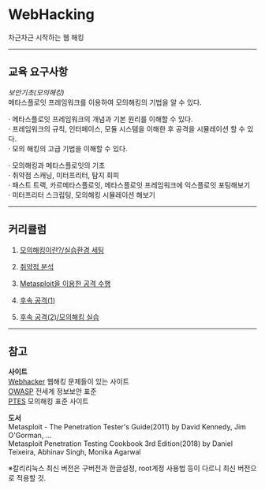 # WebHacking
차근차근 시작하는 웹 해킹

* * * 
## 교육 요구사항   

*보안기초(모의해킹)*   
메타스플로잇 프레임워크를 이용하여 모의해킹의 기법을 알 수 있다.   

· 메타스플로잇 프레임워크의 개념과 기본 원리를 이해할 수 있다.   
· 프레임워크의 규칙, 인터페이스, 모듈 시스템을 이해한 후 공격을 시뮬레이션 할 수 있다.   
· 모의 해킹의 고급 기법을 이해할 수 있다.   

· 모의해킹과 메타스플로잇의 기초   
· 취약점 스캐닝, 미터프리터, 탐지 회피   
· 패스트 트랙, 카르메타스플로잇, 메타스플로잇 프레임워크에 익스플로잇 포팅해보기   
· 미터프리터 스크립팅, 모의해킹 시뮬레이션 해보기   



* * * 

## 커리큘럼   

1. [모의해킹이란?/실습환경 세팅](https://www.notion.so/1-183d39198d3b46b2814db448a1400291)   

2. [취약점 분석](https://www.notion.so/2-9dc728490aa74f24938d7c4a4d9285df)   

3. [Metasploit을 이용한 공격 수행](https://www.notion.so/3-Metasploit-5a3884874211413d933c91c3d44492b2)   

4. [후속 공격(1)](https://www.notion.so/4-1-b2c7a348eaf54489990ae7eca8680c6d)   

5. [후속 공격(2)/모의해킹 실습](https://www.notion.so/5-2-1910229496574c228dfdf6c297c886ae)   












* * *

## 참고   

**사이트**   
[Webhacker](https://webhacking.kr/) 웹해킹 문제들이 있는 사이트   
[OWASP](https://owasp.org/www-community/attacks/) 전세계 정보보안 표준    
[PTES](http://www.pentest-standard.org/index.php/Main_Page) 모의해킹 표준 사이트   


**도서**   
Metasploit - The Penetration Tester's Guide(2011) by David Kennedy, Jim O'Gorman, ...   
Metasploit Penetration Testing Cookbook 3rd Edition(2018) by Daniel Teixeira, Abhinav Singh, Monika Agarwal   



※칼리리눅스 최신 버전은 구버전과 한글설정, root계정 사용법 등이 다르니 최신 버전으로 적용할 것.  
  

